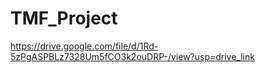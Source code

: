 # TMF_Project
https://drive.google.com/file/d/1Rd-5zPgASPBLz7328Um5fCO3k2ouDRP-/view?usp=drive_link
